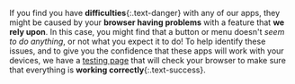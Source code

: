 If you find you have __difficulties__{:.text-danger} with any of our apps, they might be caused by your __browser having problems__ with a feature that __we rely upon__. In this case, you might find that a button or menu doesn't _seem to do anything_, or not what you expect it to do! To help identify these issues, and to give you the confidence that these apps will work with your devices, we have a [testing page](/test/) that will check your browser to make sure that everything is __working correctly__{:.text-success}.